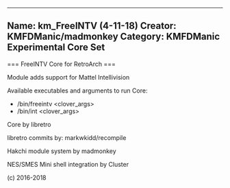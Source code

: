 -----------------------
Name: km_FreeINTV (4-11-18)
Creator: KMFDManic/madmonkey
Category: KMFDManic Experimental Core Set
-----------------------
=== FreeINTV Core for RetroArch ===

Module adds support for Mattel Intellivision

Available executables and arguments to run Core:
- /bin/freeintv <rom> <clover_args>
- /bin/int <rom> <clover_args>

Core by libretro

libretro commits by:
markwkidd/recompile

Hakchi module system by madmonkey

NES/SMES Mini shell integration by Cluster

(c) 2016-2018
